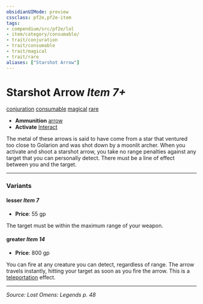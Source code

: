 ```yaml
---
obsidianUIMode: preview
cssclass: pf2e,pf2e-item
tags:
- compendium/src/pf2e/lol
- item/category/consumable/
- trait/conjuration
- trait/consumable
- trait/magical
- trait/rare
aliases: ["Starshot Arrow"]
---
```

# Starshot Arrow *Item 7+*  
[conjuration](conjuration.md "Conjuration School Trait")  [consumable](consumable.md "Consumable Item Trait")  [magical](magical.md "Magical Item Trait")  [rare](rare.md "Rare Rarity Trait")  

- **Ammunition** [arrow](arrow.md)
- **Activate** [Interact](interact.md)

The metal of these arrows is said to have come from a star that ventured too close to Golarion and was shot down by a moonlit archer. When you activate and shoot a starshot arrow, you take no range penalties against any target that you can personally detect. There must be a line of effect between you and the target.

---

### Variants

#### lesser *Item 7*

- **Price**: 55 gp

The target must be within the maximum range of your weapon.

#### greater *Item 14*

- **Price**: 800 gp

You can fire at any creature you can detect, regardless of range. The arrow travels instantly, hitting your target as soon as you fire the arrow. This is a [teleportation](teleportation.md "Teleportation Effect Trait") effect.

---
*Source: Lost Omens: Legends p. 48*